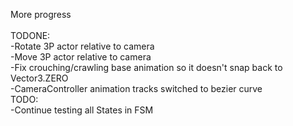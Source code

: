 More progress <br> 
  <br>
TODONE: <br> 
-Rotate 3P actor relative to camera <br> 
-Move 3P actor relative to camera <br> 
-Fix crouching/crawling base animation so it doesn't snap back to Vector3.ZERO <br> 
-CameraController animation tracks switched to bezier curve
 <br> 
TODO: <br> 
-Continue testing all States in FSM <br> 
